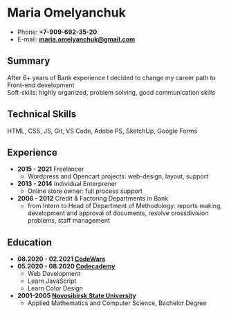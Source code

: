 # Maria Omelyanchuk

* Phone: **+7-909-692-35-20**
* E-mail: **maria.omelyanchuk@gmail.com**

## Summary
After 6+ years of Bank experience I decided to change my career path to Front-end development  
Soft-skills: highly organized, problem solving, good communication skills

## Technical Skills
HTML, CSS, JS, Git, VS Code, Adobe PS, SketchUp, Google Forms

## Experience
* **2015 - 2021** Freelancer
  * Wordpress and Opencart projects: web-design, layout, support
* **2013 - 2014** Individual Enterprener
  * Online store owner: full process support
* **2006 - 2012** Credit & Factoring Departments in Bank
  * from Intern to Head of Department of Methodology: reports making, development and approval of documents, resolve crossdivision problems, staff management

## Education
* **08.2020 - 02.2021 [CodeWars](https://www.codewars.com/users/maryko-makk)**
* **05.2020 - 08.2020 [Codecademy](https://www.codecademy.com/)**
  * Web Development
  * Learn JavaScript
  * Learn Color Design
* **2001-2005 [Novosibirsk State University](https://www.nsu.ru/n/)**
  * Applied Mathematics and Computer Science, Bachelor Degree
